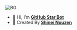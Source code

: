 <div align="centra">

![BG](https://raw.githubusercontent.com/Shineii86/GithubStarsBot/refs/heads/main/srouce/banner.png)

</div>

- 👋 Hi, I’m [**GitHub Star Bot**](https://github.com/Shineii86/GitStarsBot)
- 🤖 Created By [**Shinei Nouzen**](https://github.com/Shineii86)
